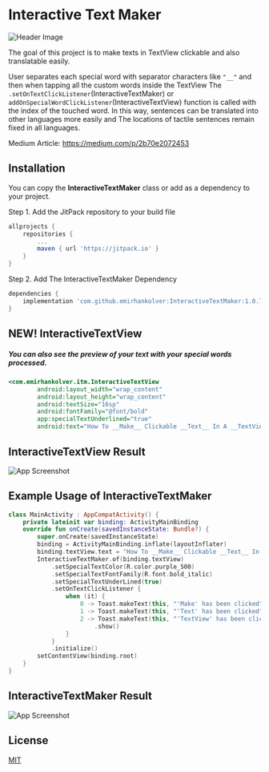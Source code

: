 # Interactive Text Maker

![Header Image](https://github.com/emirhankolver/InteractiveTextMaker/blob/master/screenshots/sc2.png?raw=true)

The goal of this project is to make texts in TextView clickable and also translatable easily.

User separates each special word with separator characters like `"__"`
and then when tapping all the custom words inside the TextView The `.setOnTextClickListener`(InteractiveTextMaker) or 
`addOnSpecialWordClickListener`(InteractiveTextView) function is called with the index of the touched word. 
In this way, sentences can be translated into other languages more easily and The locations of tactile sentences
remain fixed in all languages.

Medium Article: https://medium.com/p/2b70e2072453

## Installation

You can copy the **InteractiveTextMaker** class or add as a dependency to your project.

Step 1. Add the JitPack repository to your build file

```gradle
allprojects {
	repositories {
		...
		maven { url 'https://jitpack.io' }
	}
}
```

Step 2. Add The InteractiveTextMaker Dependency

```gradle
dependencies {
    implementation 'com.github.emirhankolver:InteractiveTextMaker:1.0.7'
}
```


## NEW! InteractiveTextView
##### You can also see the preview of your text with your special words processed.

```xml
<com.emirhankolver.itm.InteractiveTextView
        android:layout_width="wrap_content"
        android:layout_height="wrap_content"
        android:textSize="16sp"
        android:fontFamily="@font/bold"
        app:specialTextUnderlined="true"
        android:text="How To __Make__ Clickable __Text__ In A __TextView__?" />
```

## InteractiveTextView Result
![App Screenshot](https://github.com/emirhankolver/InteractiveTextMaker/blob/master/screenshots/sc3.png?raw=true)


## Example Usage of InteractiveTextMaker

```kotlin
class MainActivity : AppCompatActivity() {
    private lateinit var binding: ActivityMainBinding
    override fun onCreate(savedInstanceState: Bundle?) {
        super.onCreate(savedInstanceState)
        binding = ActivityMainBinding.inflate(layoutInflater)
        binding.textView.text = "How To __Make__ Clickable __Text__ In A __TextView__?"
        InteractiveTextMaker.of(binding.textView)
            .setSpecialTextColor(R.color.purple_500)
            .setSpecialTextFontFamily(R.font.bold_italic)
            .setSpecialTextUnderLined(true)
            .setOnTextClickListener {
                when (it) {
                    0 -> Toast.makeText(this, "'Make' has been clicked", Toast.LENGTH_SHORT).show()
                    1 -> Toast.makeText(this, "'Text' has been clicked", Toast.LENGTH_SHORT).show()
                    2 -> Toast.makeText(this, "'TextView' has been clicked", Toast.LENGTH_SHORT)
                        .show()
                }
            }
            .initialize()
        setContentView(binding.root)
    }
}
```

## InteractiveTextMaker Result
![App Screenshot](https://github.com/emirhankolver/InteractiveTextMaker/blob/master/screenshots/sc1.png?raw=true)

## License

[MIT](https://choosealicense.com/licenses/mit/)

